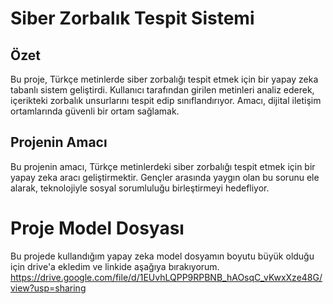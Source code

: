 # Siber Zorbalık Tespit Sistemi

## Özet

Bu proje, Türkçe metinlerde siber zorbalığı tespit etmek için bir yapay zeka tabanlı sistem geliştirdi. Kullanıcı tarafından girilen metinleri analiz ederek, içerikteki zorbalık unsurlarını tespit edip sınıflandırıyor. Amacı, dijital iletişim ortamlarında güvenli bir ortam sağlamak.

## Projenin Amacı

Bu projenin amacı, Türkçe metinlerdeki siber zorbalığı tespit etmek için bir yapay zeka aracı geliştirmektir. Gençler arasında yaygın olan bu sorunu ele alarak, teknolojiyle sosyal sorumluluğu birleştirmeyi hedefliyor.

# Proje Model Dosyası
Bu projede kullandığım yapay zeka model dosyamın boyutu büyük olduğu için drive'a ekledim ve linkide aşağıya bırakıyorum.
https://drive.google.com/file/d/1EUvhLQPP9RPBNB_hAOsqC_vKwxXze48G/view?usp=sharing